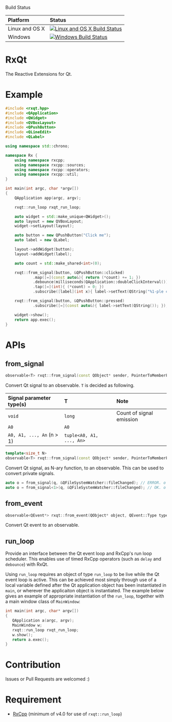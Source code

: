 Build Status

| Platform | Status |
|:---------|:-------|
|Linux and OS X|[![Linux and OS X Build Status](https://travis-ci.org/tetsurom/rxqt.svg?branch=master)](https://travis-ci.org/tetsurom/rxqt)|
|Windows|[![Windows Build Status](https://ci.appveyor.com/api/projects/status/github/tetsurom/rxqt?svg=true)](https://ci.appveyor.com/api/projects/status/github/tetsurom/rxqt)|

# RxQt
The Reactive Extensions for Qt.

# Example

```cpp
#include <rxqt.hpp>
#include <QApplication>
#include <QWidget>
#include <QVBoxLayout>
#include <QPushButton>
#include <QLineEdit>
#include <QLabel>

using namespace std::chrono;

namespace Rx {
    using namespace rxcpp;
    using namespace rxcpp::sources;
    using namespace rxcpp::operators;
    using namespace rxcpp::util;
}

int main(int argc, char *argv[])
{
    QApplication app(argc, argv);

    rxqt::run_loop rxqt_run_loop;

    auto widget = std::make_unique<QWidget>();
    auto layout = new QVBoxLayout;
    widget->setLayout(layout);

    auto button = new QPushButton("Click me");
    auto label = new QLabel;

    layout->addWidget(button);
    layout->addWidget(label);

    auto count = std::make_shared<int>(0);

    rxqt::from_signal(button, &QPushButton::clicked)
            .map([=](const auto&){ return (*count) += 1; })
            .debounce(milliseconds(QApplication::doubleClickInterval()))
            .tap([=](int){ (*count) = 0; })
            .subscribe([label](int x){ label->setText(QString("%1-ple click.").arg(x)); });

    rxqt::from_signal(button, &QPushButton::pressed)
            .subscribe([=](const auto&){ label->setText(QString()); });

    widget->show();
    return app.exec();
}
```

# APIs

## from_signal

```cpp
observable<T> rxqt::from_signal(const QObject* sender, PointerToMemberFunction signal);
```

Convert Qt signal to an observable. `T` is decided as following.

|Signal parameter type(s)|T |Note |
|:---------------|:-|:----|
|`void`|`long`|Count of signal emission|
|`A0`|`A0`||
|`A0, A1, ..., An` (n > 1)|`tuple<A0, A1, ..., An>`||

```cpp
template<size_t N>
observable<T> rxqt::from_signal(const QObject* sender, PointerToMemberFunction signal);
```

Convert Qt signal, as N-ary function, to an observable. This can be used to convert private signals.

```cpp
auto o = from_signal(q, &QFileSystemWatcher::fileChanged); // ERROR. o is observable<tuple<QString, QFileSystemWatcher::QPrivateSignal>> where last type is private member.
auto o = from_signal<1>(q, &QFileSystemWatcher::fileChanged); // OK. o is observable<QString>
```

## from_event

```cpp
observable<QEvent*> rxqt::from_event(QObject* object, QEvent::Type type);
```

Convert Qt event to an observable.

## run_loop

Provide an interface between the Qt event loop and RxCpp's run loop scheduler. This enables use of timed RxCpp operators (such as `delay` and `debounce`) with RxQt.

Using `run_loop` requires an object of type `run_loop` to be live while the Qt event loop is active. This can be achieved most simply through use of a local variable defined after the Qt application object has been instantiated in `main`, or wherever the applicaiton object is instantiated. The example below gives an example of appropriate instantiation of the `run_loop`, together with a main window class of `MainWindow`:

```cpp
int main(int argc, char* argv[])
{
   QApplication a(argc, argv);
   MainWindow w;
   rxqt::run_loop rxqt_run_loop;
   w.show();
   return a.exec();
}
```

# Contribution

Issues or Pull Requests are welcomed :)

# Requirement

* [RxCpp](https://github.com/Reactive-Extensions/RxCpp) (minimum of v4.0 for use of `rxqt::run_loop`)
